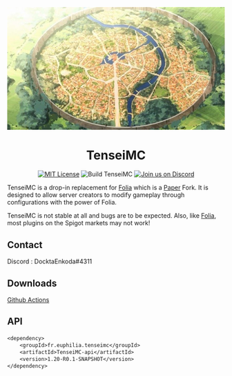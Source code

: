 <div align="center">

<img src="./others/D8_ZtPAVUAAirq8.jpg" alt="TenseiMC">

# TenseiMC
[![MIT License](https://img.shields.io/github/license/DoctaEnkoda/TenseiMC?&logo=github)](LICENSE)
![Build TenseiMC](https://github.com/DoctaEnkoda/TenseiMC/actions/workflows/build.yml/badge.svg)
[![Join us on Discord](https://discord.com/api/guilds/1114496106651471894/widget.png?style=shield)](https://discord.gg/Zq9GF7qmDW)
</div>


TenseiMC is a drop-in replacement for [Folia](https://github.com/PaperMC/Folia) which is a [Paper](https://github.com/PaperMC/Paper) Fork. It is designed to allow server creators to modify gameplay through configurations with the power of Folia.

TenseiMC is not stable at all and bugs are to be expected. Also, like [Folia](https://github.com/PaperMC/Folia), most plugins on the Spigot markets may not work!

## Contact

Discord : DocktaEnkoda#4311

## Downloads

[Github Actions](https://github.com/DoctaEnkoda/TenseiMC/actions)

## API

```maven
<dependency>
    <groupId>fr.euphilia.tenseimc</groupId>
    <artifactId>TenseiMC-api</artifactId>
    <version>1.20-R0.1-SNAPSHOT</version>
</dependency>
```
